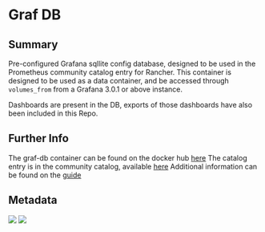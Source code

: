 # Graf DB

## Summary

Pre-configured Grafana sqllite config database, designed to be used in the Prometheus community catalog entry for Rancher. 
This container is designed to be used as a data container, and be accessed through `volumes_from` from a Grafana 3.0.1 or above instance.

Dashboards are present in the DB, exports of those dashboards have also been included in this Repo.

## Further Info

The graf-db container can be found on the docker hub [here](https://hub.docker.com/r/infinityworks/graf-db/)
The catalog entry is in the community catalog, available [here](https://github.com/rancher/community-catalog)
Additional information can be found on the [guide](https://github.com/infinityworksltd/Guide_Rancher_Monitoring)

## Metadata
[![](https://images.microbadger.com/badges/image/infinityworks/graf-db.svg)](http://microbadger.com/images/infinityworks/graf-db "Get your own image badge on microbadger.com") [![](https://images.microbadger.com/badges/version/infinityworks/graf-db.svg)](http://microbadger.com/images/infinityworks/graf-db "Get your own version badge on microbadger.com")
